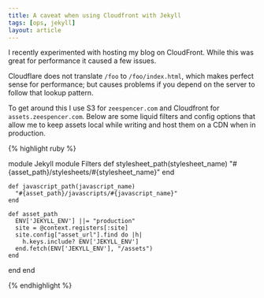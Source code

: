 ```yaml
---
title: A caveat when using Cloudfront with Jekyll
tags: [ops, jekyll]
layout: article
---
```


I recently experimented with hosting my blog on CloudFront. While this was
great for performance it caused a few issues.

Cloudflare does not translate `/foo` to `/foo/index.html`, which makes perfect
sense for performance; but causes problems if you depend on the server to
follow that lookup pattern.

To get around this I use S3 for `zeespencer.com` and Cloudfront for
`assets.zeespencer.com`. Below are some liquid filters and config options that
allow me to keep assets local while writing and host them on a CDN when in
production.

{% highlight ruby %}

module Jekyll
  module Filters
    def stylesheet_path(stylesheet_name)
      "#{asset_path}/stylesheets/#{stylesheet_name}"
    end

    def javascript_path(javascript_name)
      "#{asset_path}/javascripts/#{javascript_name}"
    end

    def asset_path
      ENV['JEKYLL_ENV'] ||= "production"
      site = @context.registers[:site]
      site.config["asset_url"].find do |h|
        h.keys.include? ENV['JEKYLL_ENV']
      end.fetch(ENV['JEKYLL_ENV'], "/assets")
    end
  end
end

{% endhighlight %}
